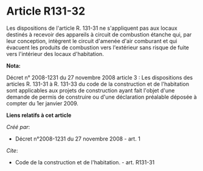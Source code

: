# Article R131-32

Les dispositions de l'article R. 131-31 ne s'appliquent pas aux locaux destinés à recevoir des appareils à circuit de
combustion étanche qui, par leur conception, intègrent le circuit d'amenée d'air comburant et qui évacuent les produits de
combustion vers l'extérieur sans risque de fuite vers l'intérieur des locaux d'habitation.

**Nota:**

Décret n° 2008-1231 du 27 novembre 2008 article 3 : Les dispositions des articles R. 131-31 à R. 131-33 du code de la
construction et de l'habitation sont applicables aux projets de construction ayant fait l'objet d'une demande de permis de
construire ou d'une déclaration préalable déposée à compter du 1er janvier 2009.

**Liens relatifs à cet article**

_Créé par_:

  - Décret n°2008-1231 du 27 novembre 2008 - art. 1

_Cite_:

  - Code de la construction et de l'habitation. - art. R131-31
